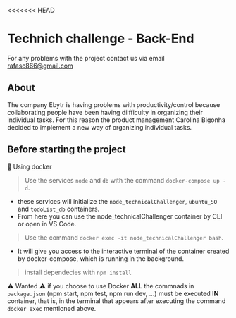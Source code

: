 <<<<<<< HEAD
# Technich challenge - Back-End

For any problems with the project contact us via email rafasc866@gmail.com

## About
The company Ebytr is having problems with productivity/control because collaborating people have been having diifficulty in organizing their individual tasks. For this reason the product management Carolina Bigonha decided to implement a new way of organizing individual tasks.

## Before starting the project

  🐳 Using docker

  > Use the services `node` and `db` with the command `docker-compose up -d`.
  - these services will initialize the `node_technicalChallenger`, `ubuntu_SO` and `todoList_db` containers.
  - From here you can use the node_technicalChallenger container by CLI or open in VS Code.

  > Use the command `docker exec -it node_technicalChallenger bash`.
  - It will give you access to the interactive terminal of the container created by docker-compose, which is running in the background.

  > install dependecies with `npm install`

  ⚠ Wanted ⚠ if you choose to  use Docker **ALL** the commnads in `package.json` (npm start, npm test, npm run dev, ...) must be executed **IN** container, that is, in the terminal that appears after executing the command `docker exec` mentioned above. 